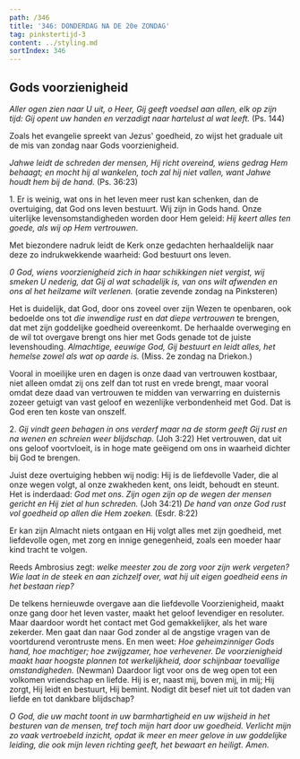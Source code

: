```yaml
---
path: /346
title: '346: DONDERDAG NA DE 20e ZONDAG'
tag: pinkstertijd-3
content: ../styling.md
sortIndex: 346
---
```


## Gods voorzienigheid

_Aller ogen zien naar U uit, o Heer, Gij geeft voedsel aan allen, elk op zijn tijd: Gij opent uw handen en verzadigt naar hartelust al wat leeft._ (Ps. 144)

Zoals het evangelie spreekt van Jezus' goedheid, zo wijst het graduale uit de mis van zondag naar Gods voorzienigheid.

_Jahwe leidt de schreden der mensen, Hij richt overeind, wiens gedrag Hem behaagt; en mocht hij al wankelen, toch zal hij niet vallen, want Jahwe houdt hem bij de hand._ (Ps. 36:23)

1\. Er is weinig, wat ons in het leven meer rust kan schenken, dan de overtuiging, dat God ons leven bestuurt. Wij zijn in Gods hand. Onze uiterlijke levensomstandigheden worden door Hem geleid: _Hij keert alles ten goede, als wij op Hem vertrouwen_.

Met biezondere nadruk leidt de Kerk onze gedachten herhaaldelijk naar deze zo indrukwekkende waarheid: God bestuurt ons leven.

_0 God, wiens voorzienigheid zich in haar schikkingen niet vergist, wij smeken U nederig, dat Gij al wat schadelijk is, van ons wilt afwenden en ons al het heilzame wilt verlenen._ (oratie zevende zondag na Pinksteren)

Het is duidelijk, dat God, door ons zoveel over zijn Wezen te openbaren, ook bedoelde ons tot _die inwendige rust_ en _dat diepe vertrouwen_ te brengen, dat met zijn goddelijke goedheid overeenkomt. De herhaalde overweging en de wil tot overgave brengt ons hier met Gods genade tot de juiste levenshouding. _Almachtige, eeuwige God, Gij bestuurt en leidt alles, het hemelse zowel als wat op aarde is._ (Miss. 2e zondag na Driekon.)

Vooral in moeilijke uren en dagen is onze daad van vertrouwen kostbaar, niet alleen omdat zij ons zelf dan tot rust en vrede brengt, maar vooral omdat deze daad van vertrouwen te midden van verwarring en duisternis zozeer getuigt van vast geloof en wezenlijke verbondenheid met God. Dat is God eren ten koste van onszelf.

2\. _Gij vindt geen behagen in ons verderf maar na de storm geeft Gij rust en na wenen en schreien weer blijdschap._ (Joh 3:22) Het vertrouwen, dat uit ons geloof voortvloeit, is in hoge mate geëigend om ons in waarheid dichter bij God te brengen.

Juist deze overtuiging hebben wij nodig: Hij is de liefdevolle Vader, die al onze wegen volgt, al onze zwakheden kent, ons leidt, behoudt en steunt. Het is inderdaad: _God met ons_. _Zijn ogen zijn op de wegen der mensen gericht en Hij ziet al hun schreden._ (Joh 34:21) _De hand van onze God rust vol goedheid op allen die Hem zoeken._ (Esdr. 8:22)

Er kan zijn Almacht niets ontgaan en Hij volgt alles met zijn goedheid, met liefdevolle ogen, met zorg en innige genegenheid, zoals een moeder haar kind tracht te volgen.

Reeds Ambrosius zegt: _welke meester zou de zorg voor zijn werk vergeten? Wie laat in de steek en aan zichzelf over, wat hij uit eigen goedheid eens in het bestaan riep?_

De telkens hernieuwde overgave aan die liefdevolle Voorzienigheid, maakt onze gang door het leven vaster, maakt het geloof levendiger en resoluter. Maar daardoor wordt het contact met God gemakkelijker, als het ware zekerder. Men gaat dan naar God zonder al de angstige vragen van de voortdurend verontruste mens. En men weet: _Hoe geheimzinniger Gods hand, hoe machtiger; hoe zwijgzamer, hoe verhevener._ _De voorzienigheid maakt haar hoogste plannen tot werkelijkheid, door schijnbaar toevallige omstandigheden._ (Newman) Daardoor ligt voor ons de weg open tot een volkomen vriendschap en liefde. Hij is er, naast mij, boven mij, in mij; Hij zorgt, Hij leidt en bestuurt, Hij bemint. Nodigt dit besef niet uit tot daden van liefde en tot dankbare blijdschap?

_O God, die uw macht toont in uw barmhartigheid en uw wijsheid in het besturen van de mensen, tref toch mijn hart door uw goedheid. Verlicht mijn zo vaak vertroebeld inzicht, opdat ik meer en meer gelove in uw goddelijke leiding, die ook mijn leven richting geeft, het bewaart en heiligt. Amen._
